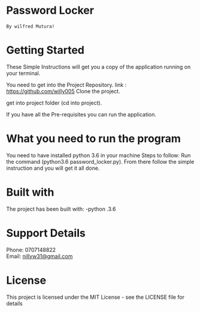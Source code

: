 # Password Locker
    By wilfred Mutura!

 #   Getting Started
These Simple Instructions will get you a copy of the application running on your terminal.

You need to get into the Project Repository.
    link : https://github.com/willy005
Clone the project.

get into project folder (cd into project).

If you have all the Pre-requisites you can run the application.

#   What you need to run the program
You need to have installed python 3.6 in your machine
    Steps to follow:
Run the command (python3.6 password_locker.py).
From there  follow the simple instruction and you will get it all done.

#   Built with
The project has been built with:
-python .3.6

 #   Support Details
Phone: 0707148822 <br>
Email: nillyw31@gmail.com 

#   License
This project is licensed under the MIT License - see the LICENSE file for details  